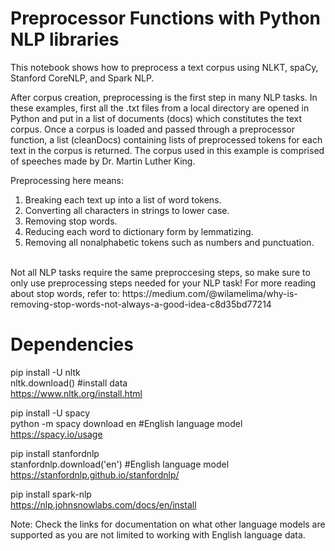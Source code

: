 # Preprocessor Functions with Python NLP libraries
This notebook shows how to preprocess a text corpus using NLKT, spaCy, Stanford CoreNLP, and Spark NLP. 

After corpus creation, preprocessing is the first step in many NLP tasks. In these examples, first all the .txt files from a local directory are opened in Python and put in a list of documents (docs) which constitutes the text corpus. Once a corpus is loaded and passed through a preprocessor function, a list (cleanDocs) containing lists of preprocessed tokens for each text in the corpus is returned. The corpus used in this example is comprised of speeches made by Dr. Martin Luther King. 

Preprocessing here means: <br>

1. Breaking each text up into a list of word tokens. <br>
2. Converting all characters in strings to lower case. <br>
3. Removing stop words. <br>
4. Reducing each word to dictionary form by lemmatizing. <br>
5. Removing all nonalphabetic tokens such as numbers and punctuation. <br>

<br>
Not all NLP tasks require the same preproccesing steps, so make sure to only use preprocessing steps needed for your NLP task! 
For more reading about stop words, refer to: https://medium.com/@wilamelima/why-is-removing-stop-words-not-always-a-good-idea-c8d35bd77214

<h1> Dependencies</h1>

pip install -U nltk <br>
nltk.download()  #install data <br>
https://www.nltk.org/install.html <br> 

pip install -U spacy <br>
python -m spacy download en #English language model <br>
https://spacy.io/usage <br>

pip install stanfordnlp <br>
stanfordnlp.download('en') #English language model <br>
https://stanfordnlp.github.io/stanfordnlp/ <br>

pip install spark-nlp <br> 
https://nlp.johnsnowlabs.com/docs/en/install <br> 

Note: Check the links for documentation on what other language models are supported as you are not limited to working with English language data. 
